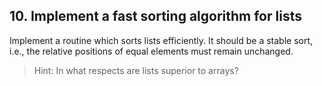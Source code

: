 ## 10. Implement a fast sorting algorithm for lists

Implement a routine which sorts lists efficiently. It should be a stable sort, i.e., the relative positions of equal elements must remain unchanged.

> Hint: In what respects are lists superior to arrays?
